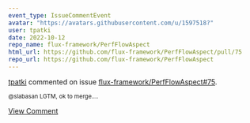 ```yaml
---
event_type: IssueCommentEvent
avatar: "https://avatars.githubusercontent.com/u/1597518?"
user: tpatki
date: 2022-10-12
repo_name: flux-framework/PerfFlowAspect
html_url: https://github.com/flux-framework/PerfFlowAspect/pull/75
repo_url: https://github.com/flux-framework/PerfFlowAspect
---
```


<a href='https://github.com/tpatki' target='_blank'>tpatki</a> commented on issue <a href='https://github.com/flux-framework/PerfFlowAspect/pull/75' target='_blank'>flux-framework/PerfFlowAspect#75</a>.

<small>@slabasan LGTM, ok to merge....</small>

<a href='https://github.com/flux-framework/PerfFlowAspect/pull/75' target='_blank'>View Comment</a>